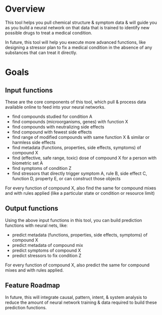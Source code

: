 # Overview

This tool helps you pull chemical structure & symptom data & will guide you as you build a neural network on that data that is trained to identify new possible drugs to treat a medical condition.

In future, this tool will help you execute more advanced functions, like designing a stressor plan to fix a medical condition in the absence of any substances that can treat it directly.

# Goals

## Input functions 

These are the core components of this tool, which pull & process data available online to feed into your neural networks.

- find compounds studied for condition A
- find compounds (microorganisms, genes) with function X
- find compounds with neutralizing side effects
- find compound with fewest side effects
- find range of modified compounds with same function X & similar or harmless side effects
- find metadata (functions, properties, side effects, symptoms) of compound X
- find (effective, safe range, toxic) dose of compound X for a person with biometric set A
- find symptoms of condition Z
- find stressors that directly trigger symptom A, rule B, side effect C, function D, property E, or can construct those objects

For every function of compound X, also find the same for compound mixes and with rules applied (like a particular state or condition or resource limit)

## Output functions

Using the above input functions in this tool, you can build prediction functions with neural nets, like:

- predict metadata (functions, properties, side effects, symptoms) of compound X
- predict metadata of compound mix
- predict symptoms of compound X
- predict stressors to fix condition Z

For every function of compound X, also predict the same for compound mixes and with rules applied.

## Feature Roadmap

In future, this will integrate causal, pattern, intent, & system analysis to reduce the amount of neural network training & data required to build these prediction functions.
